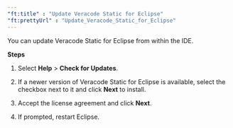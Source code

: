 ```yaml
---
"ft:title" : "Update Veracode Static for Eclipse"
"ft:prettyUrl" : "Update_Veracode_Static_for_Eclipse"
---
```

You can update Veracode Static for Eclipse from within the IDE.

<p font-size="13pt"><b>Steps</b></p>

1.  Select **Help** \> **Check for Updates**.

2.  If a newer version of Veracode Static for Eclipse is available, select the checkbox next to it and click **Next** to install.

3.  Accept the license agreement and click **Next**.

4.  If prompted, restart Eclipse.
